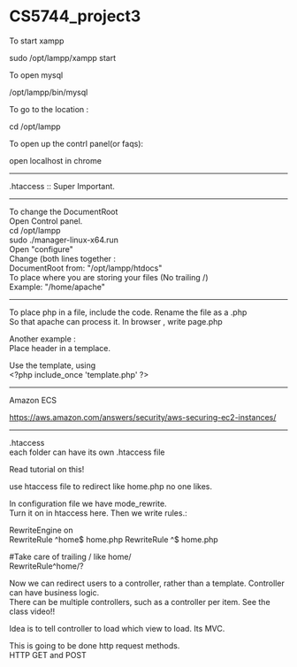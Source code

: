 # CS5744_project3

To start xampp  

   sudo /opt/lampp/xampp start

To open mysql     
  
  /opt/lampp/bin/mysql  

To go to the location :   
  
  cd /opt/lampp   

To open up the contrl panel(or faqs):     
  
  open localhost in chrome

-------------------------------


.htaccess :: Super Important.


-------------------------------

To change the DocumentRoot     
Open Control panel.      
cd /opt/lampp     
sudo ./manager-linux-x64.run       
Open "configure"        
Change (both lines together :        
DocumentRoot from: "/opt/lampp/htdocs"       
To place where you are storing your files (No trailing /)         
Example: "/home/apache"          
 

--------------------------------


To place php in a file, include the code. Rename the file as a  .php       
So that apache can process it.
In browser , write page.php      


Another example :       
Place header in a templace.

Use the template, using           
   \<?php include_once 'template.php' ?\>

---------------------------------      
Amazon ECS 
   
   https://aws.amazon.com/answers/security/aws-securing-ec2-instances/  

---------------------------------

.htaccess      
each folder can have its own .htaccess file


   Read tutorial on this!

use htaccess file to redirect like home.php no one likes. 

In configuration file we have mode_rewrite.  
Turn it on in htaccess here. Then we write rules.:

   RewriteEngine on  
   RewriteRule ^home$ home.php 
   RewriteRule ^$ home.php

   #Take care of trailing / like home/       
   RewriteRule^home$/?$

Now we can redirect users to a controller, rather than a template. Controller can have business logic.   
There can be multiple controllers, such as a controller per item.
See the class video!!      

Idea is to tell controller to load which view to load. Its MVC.         

This is going to be done http request methods.        
HTTP GET and POST

